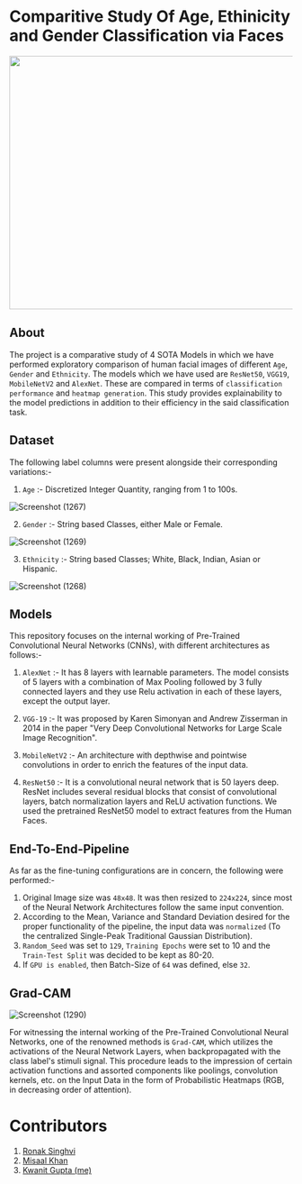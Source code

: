 # Comparitive Study Of Age, Ethinicity and Gender Classification via Faces

<p align="center">
  <img width="900" height="450" src="https://user-images.githubusercontent.com/54277039/171485360-c426e41d-583e-4a97-82be-1b638195caab.png">
</p>

## About

The project is a comparative study of 4 SOTA Models in which we have performed exploratory comparison of human facial images of different `Age`, `Gender` and `Ethnicity`. The models which we have used are `ResNet50`, `VGG19`, `MobileNetV2` and `AlexNet`. These are compared in terms of `classification performance` and `heatmap generation`. This study provides explainability to the model predictions in addition to their efficiency in the said classification task.

## Dataset

The following label columns were present alongside their corresponding variations:-

1. `Age` :- Discretized Integer Quantity, ranging from 1 to 100s.
 
![Screenshot (1267)](https://user-images.githubusercontent.com/54277039/174302626-79e2ec61-3ae0-45cb-8c0c-ee57e78f255e.png)

2. `Gender` :- String based Classes, either Male or Female.

![Screenshot (1269)](https://user-images.githubusercontent.com/54277039/174302648-670e71b1-e15f-40d3-a07f-da4caca8e789.png)

3. `Ethnicity` :- String based Classes; White, Black, Indian, Asian or Hispanic.

![Screenshot (1268)](https://user-images.githubusercontent.com/54277039/174302638-4fc8b6ef-f63a-4ebb-a56b-25a3a4c53f77.png)

## Models

This repository focuses on the internal working of Pre-Trained Convolutional Neural Networks (CNNs), with different architectures as follows:-

1. `AlexNet` :- It has 8 layers with learnable parameters. The model consists of 5 layers with a combination of Max Pooling followed by 3 fully connected layers and they use Relu activation in each of these layers, except the output layer.

2. `VGG-19` :- It was proposed by Karen Simonyan and Andrew Zisserman in 2014 in the paper "Very Deep Convolutional Networks for Large Scale Image Recognition". 

3. `MobileNetV2` :- An architecture with depthwise and pointwise convolutions in order to enrich the features of the input data.

4. `ResNet50` :- It is a convolutional neural network that is 50 layers deep. ResNet includes several residual blocks that consist of convolutional layers, batch normalization layers and ReLU activation functions. We used the pretrained ResNet50 model to extract features from the Human Faces.

## End-To-End-Pipeline

As far as the fine-tuning configurations are in concern, the following were performed:-

1. Original Image size was `48x48`. It was then resized to `224x224`, since most of the Neural Network Architectures follow the same input convention.
2. According to the Mean, Variance and Standard Deviation desired for the proper functionality of the pipeline, the input data was `normalized` (To the centralized Single-Peak Traditional Gaussian Distribution).
3. `Random_Seed` was set to `129`, `Training Epochs` were set to 10 and the `Train-Test Split` was decided to be kept as 80-20.
4. If `GPU is enabled`, then Batch-Size of `64` was defined, else `32`.

## Grad-CAM

![Screenshot (1290)](https://user-images.githubusercontent.com/54277039/174303389-93b2a1a7-f600-4e91-8af5-3d78fd55496d.png)

For witnessing the internal working of the Pre-Trained Convolutional Neural Networks, one of the renowned methods is `Grad-CAM`, which utilizes the activations of the Neural Network Layers, when backpropagated with the class label's stimuli signal. This procedure leads to the impression of certain activation functions and assorted components like poolings, convolution kernels, etc. on the Input Data in the form of Probabilistic Heatmaps (RGB, in decreasing order of attention).

# Contributors

1. [Ronak Singhvi](https://github.com/ronak-7228)
2. [Misaal Khan](https://www.linkedin.com/in/misaalkhan/)
3. [Kwanit Gupta (me)](https://github.com/kwanit1142)
